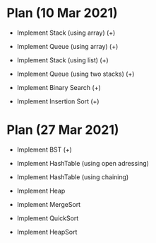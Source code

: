 # Plan (10 Mar 2021)

- Implement Stack (using array) (+)
- Implement Queue (using array) (+)
- Implement Stack (using list) (+)
- Implement Queue (using two stacks) (+)
  
- Implement Binary Search (+)
- Implement Insertion Sort (+)

# Plan (27 Mar 2021)

- Implement BST (+)
- Implement HashTable (using open adressing)
- Implement HashTable (using chaining)
- Implement Heap
  
- Implement MergeSort
- Implement QuickSort
- Implement HeapSort